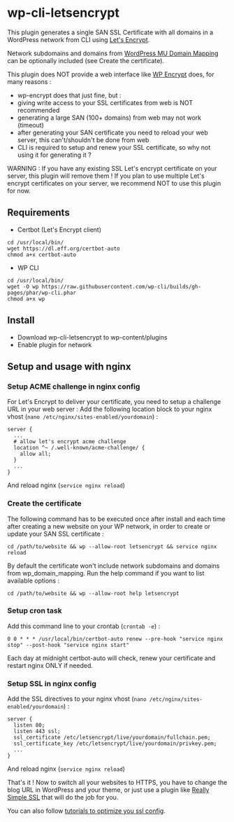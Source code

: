 # wp-cli-letsencrypt

This plugin generates a single SAN SSL Certificate with all domains in a WordPress network from CLI using [Let's Encrypt](https://letsencrypt.org/).

Network subdomains and domains from [WordPress MU Domain Mapping](https://wordpress.org/plugins/wordpress-mu-domain-mapping/) can be optionally included (see Create the certificate).

This plugin does NOT provide a web interface like [WP Encrypt](https://fr.wordpress.org/plugins/wp-encrypt/) does, for many reasons :
- wp-encrypt does that just fine, but :
- giving write access to your SSL certificates from web is NOT recommended
- generating a large SAN (100+ domains) from web may not work (timeout)
- after generating your SAN certificate you need to reload your web server, this can't/shouldn't be done from web
- CLI is required to setup and renew your SSL certificate, so why not using it for generating it ?

WARNING : If you have any existing SSL Let's encrypt certificate on your server, this plugin will remove them !
If you plan to use multiple Let's encrypt certificates on your server, we recommend NOT to use this plugin for now.

## Requirements
- Certbot (Let's Encrypt client)
```
cd /usr/local/bin/
wget https://dl.eff.org/certbot-auto
chmod a+x certbot-auto
```

- WP CLI
```
cd /usr/local/bin/
wget -O wp https://raw.githubusercontent.com/wp-cli/builds/gh-pages/phar/wp-cli.phar
chmod a+x wp
```
## Install
- Download wp-cli-letsencrypt to wp-content/plugins
- Enable plugin for network

## Setup and usage with nginx

### Setup ACME challenge in nginx config

For Let's Encrypt to deliver your certificate, you need to setup a challenge URL in your web server :
Add the following location block to your nginx vhost (```nano /etc/nginx/sites-enabled/yourdomain```) :

```
server {
  ...
  # allow let's encrypt acme challenge
  location ^~ /.well-known/acme-challenge/ {
    allow all;
  }
  ...
}
```

And reload nginx (```service nginx reload```)

### Create the certificate

The following command has to be executed once after install and each time after creating a new website on your WP network,
in order to create or update your SAN SSL certificate :
```
cd /path/to/website && wp --allow-root letsencrypt && service nginx reload
```

By default the certificate won't include network subdomains and domains from wp_domain_mapping.
Run the help command if you want to list available options :

```
cd /path/to/website && wp --allow-root help letsencrypt
```

### Setup cron task

Add this command line to your crontab (```crontab -e```) :

```
0 0 * * * /usr/local/bin/certbot-auto renew --pre-hook "service nginx stop" --post-hook "service nginx start"
```

Each day at midnight certbot-auto will check, renew your certificate and restart nginx ONLY if needed.

### Setup SSL in nginx config

Add the SSL directives to your nginx vhost (```nano /etc/nginx/sites-enabled/yourdomain```) :

```
server {
  listen 80;
  listen 443 ssl;
  ssl_certificate /etc/letsencrypt/live/yourdomain/fullchain.pem;
  ssl_certificate_key /etc/letsencrypt/live/yourdomain/privkey.pem;
  ...
}
```

And reload nginx (```service nginx reload```)

That's it ! Now to switch all your websites to HTTPS, you have to change the blog URL 
in WordPress and your theme, or just use a plugin like [Really Simple SSL](https://fr.wordpress.org/plugins/really-simple-ssl/) that will do the job for you.

You can also follow [tutorials to optimize you ssl config](https://bjornjohansen.no/optimizing-https-nginx).

